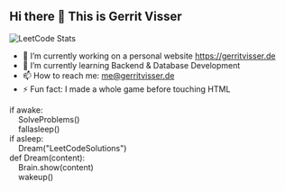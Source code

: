 ## Hi there 👋 This is Gerrit Visser
![LeetCode Stats](https://leetcard.jacoblin.cool/Icaruz60?theme=nord&font=Vollkorn&ext=activity)
<!-- https://leetcard.jacoblin.cool/ for custom leetcode stats    | shoutout to the creator: https://github.com/JacobLinCool/LeetCode-Stats-Card/tree/main -->

- 🔭 I’m currently working on a personal website https://gerritvisser.de
- 🌱 I’m currently learning Backend & Database Development
- 📫 How to reach me: me@gerritvisser.de
- ⚡ Fun fact: I made a whole game before touching HTML

if awake: <br />
&nbsp;&nbsp;&nbsp;&nbsp;SolveProblems()<br />
&nbsp;&nbsp;&nbsp;&nbsp;fallasleep()<br />
if asleep:<br />
&nbsp;&nbsp;&nbsp;&nbsp;Dream("LeetCodeSolutions")<br />
def Dream(content):<br />
&nbsp;&nbsp;&nbsp;&nbsp;Brain.show(content)<br />
&nbsp;&nbsp;&nbsp;&nbsp;wakeup() <br />
